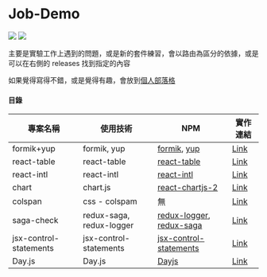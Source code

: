 # Job-Demo

<div>
  <img src="https://img.shields.io/badge/made%20by-janlin002-green" />
  <img src="https://img.shields.io/badge/project%20name-JOB--DEMO-blue" />
</div>

主要是實驗工作上遇到的問題，或是新的套件練習，會以路由為區分的依據，或是可以在右側的 releases 找到指定的內容

如果覺得寫得不錯，或是覺得有趣，會放到[個人部落格](https://janlin002.github.io/)

#### 目錄

| 專案名稱               | 使用技術                 | NPM                                                                                                                | 實作連結                                                                        |
| ---------------------- | ------------------------ | ------------------------------------------------------------------------------------------------------------------ | ------------------------------------------------------------------------------- |
| formik+yup             | formik, yup              | [formik](https://www.npmjs.com/package/formik), [yup](https://www.npmjs.com/package/yup)                           | [Link](https://github.com/janlin002/Job-Demo/tree/master/src/Demo/Formik-Yup)   |
| react-table            | react-table              | [react-table](https://www.npmjs.com/package/react-table)                                                           | [Link](https://github.com/janlin002/Job-Demo/blob/master/src/Demo/Recat-table/ReactTable.jsx)                                                                        |
| react-intl             | react-intl               | [react-intl](https://www.npmjs.com/package/react-intl)                                                             | [Link](https://github.com/janlin002/Job-Demo/tree/master/src/Demo/React-intl)   |
| chart                  | chart.js                 | [react-chartjs-2](https://www.npmjs.com/package/react-chartjs-2)                                                   | [Link](https://github.com/janlin002/Job-Demo/tree/master/src/Demo/Chart)        |
| colspan                | css - colspam            | 無                                                                                                                 | [Link]()                                                                        |
| saga-check             | redux-saga, redux-logger | [redux-logger](https://www.npmjs.com/package/redux-logger), [redux-saga](https://www.npmjs.com/package/redux-saga) | [Link](https://github.com/janlin002/Job-Demo/blob/master/src/Demo/checkSaga.js) |
| jsx-control-statements | jsx-control-statements   | [jsx-control-statements](https://www.npmjs.com/package/jsx-control-statements)                                     | [Link]()                                                                        |
| Day.js|Day.js|[Dayjs](https://www.npmjs.com/package/dayjs)|[Link](https://github.com/janlin002/Job-Demo/tree/master/src/Demo/Dayjs)

